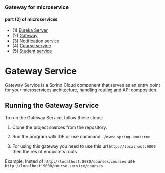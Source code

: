 ### Gateway for microservice 

####  part (2) of microservices
* (1) [Eureka Server](https://github.com/domKul/EurekaServer_microservice)
* (2) [Gateway](https://github.com/domKul/Gateway_microservice)
* (3) [Notification service](https://github.com/domKul/Notification_microservice)
* (4) [Course service](https://github.com/domKul/CourseService_microservice)
* (5) [Student service](https://github.com/domKul/Students_microservice)

# Gateway Service

Gateway Service is a Spring Cloud component that serves as an entry point for your microservices architecture, handling routing and API composition.

## Running the Gateway Service

To run the Gateway Service, follow these steps:

1. Clone the project sources from the repository.

2. Run the program with IDE or use command `./mvnw spring-boot:run`

3. For using this gateway you need to use this url `http://localhost:9000` then the res of endpoitnts routs

Example: Insted of `http://localhost:8080/courses/courses` use `http://localhost:9000/course-service/courses`